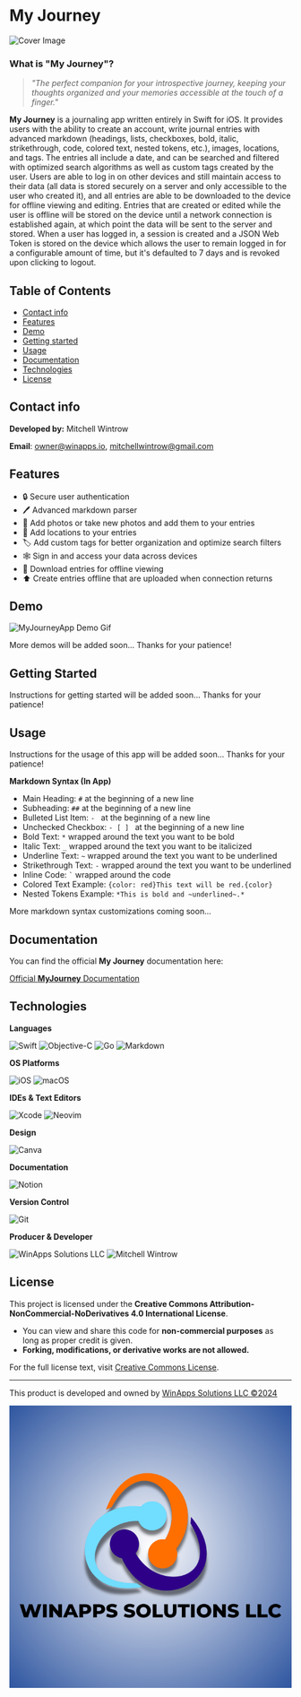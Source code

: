 # My Journey

![Cover Image](https://winapps-solutions-llc.s3.us-west-2.amazonaws.com/products/journey-app/MyJourneyDocumentationCoverImage.png)

### What is "My Journey"?

> _"The perfect companion for your introspective journey, keeping your thoughts organized and your memories accessible at the touch of a finger."_

**My Journey** is a journaling app written entirely in Swift for iOS. It provides users with the ability to create an account, write journal entries with advanced markdown (headings, lists, checkboxes, bold, italic, strikethrough, code, colored text, nested tokens, etc.), images, locations, and tags. The entries all include a date, and can be searched and filtered with optimized search algorithms as well as custom tags created by the user. Users are able to log in on other devices and still maintain access to their data (all data is stored securely on a server and only accessible to the user who created it), and all entries are able to be downloaded to the device for offline viewing and editing. Entries that are created or edited while the user is offline will be stored on the device until a network connection is established again, at which point the data will be sent to the server and stored. When a user has logged in, a session is created and a JSON Web Token is stored on the device which allows the user to remain logged in for a configurable amount of time, but it's defaulted to 7 days and is revoked upon clicking to logout.

## Table of Contents

- [Contact info](#contact-info)
- [Features](#features)
- [Demo](#demo)
- [Getting started](#getting-started)
- [Usage](#usage)
- [Documentation](#documentation)
- [Technologies](#technologies)
- [License](#license)

## Contact info

**Developed by:** Mitchell Wintrow

**Email**: owner@winapps.io, mitchellwintrow@gmail.com

## Features

- 🔒 Secure user authentication
- 🖊️ Advanced markdown parser
- 📸 Add photos or take new photos and add them to your entries
- 📍 Add locations to your entries
- 🏷️ Add custom tags for better organization and optimize search filters
- 🕸️ Sign in and access your data across devices
- 📲 Download entries for offline viewing
- ⬆️ Create entries offline that are uploaded when connection returns

## Demo

![MyJourneyApp Demo Gif](https://winapps-solutions-llc.s3.us-west-2.amazonaws.com/journey-app/Demo_2025_01_26.gif)

More demos will be added soon... Thanks for your patience!

## Getting Started

Instructions for getting started will be added soon... Thanks for your patience!

## Usage

Instructions for the usage of this app will be added soon... Thanks for your patience!

**Markdown Syntax (In App)**

- Main Heading: `#` at the beginning of a new line
- Subheading: `##` at the beginning of a new line
- Bulleted List Item: `- ` at the beginning of a new line
- Unchecked Checkbox: `- [ ] ` at the beginning of a new line
- Bold Text: `*` wrapped around the text you want to be bold
- Italic Text: `_` wrapped around the text you want to be italicized
- Underline Text: `~` wrapped around the text you want to be underlined
- Strikethrough Text: `-` wrapped around the text you want to be underlined
- Inline Code: `` ` `` wrapped around the code
- Colored Text Example: `{color: red}This text will be red.{color}`
- Nested Tokens Example: `*This is bold and ~underlined~.*`

More markdown syntax customizations coming soon...

## Documentation

You can find the official **My Journey** documentation here:

[Official **MyJourney** Documentation](https://vigorous-helicona-f1e.notion.site/My-Journey-Official-Documentation-18426f695b8e805ab8efc17f6634877d)

## Technologies

**Languages**

![Swift](https://img.shields.io/badge/Swift-F54A2A?logo=swift&logoColor=white)
![Objective-C](https://img.shields.io/badge/Objective--C-%233A95E3.svg?&logo=apple&logoColor=white)
![Go](https://img.shields.io/badge/Go-%2300ADD8.svg?&logo=go&logoColor=white)
![Markdown](https://img.shields.io/badge/Markdown-%23000000.svg?logo=markdown&logoColor=white)

**OS Platforms**

![iOS](https://img.shields.io/badge/iOS-000000?&logo=apple&logoColor=white)
![macOS](https://img.shields.io/badge/macOS-000000?logo=apple&logoColor=F0F0F0)

**IDEs & Text Editors**

![Xcode](https://img.shields.io/badge/Xcode-007ACC?logo=Xcode&logoColor=white)
![Neovim](https://img.shields.io/badge/Neovim-57A143?logo=neovim&logoColor=fff)

**Design**

![Canva](https://img.shields.io/badge/Canva-%2300C4CC.svg?&logo=Canva&logoColor=white)

**Documentation**

![Notion](https://img.shields.io/badge/Notion-000?logo=notion&logoColor=fff)

**Version Control**

![Git](https://img.shields.io/badge/Git-F05032?logo=git&logoColor=fff)

**Producer & Developer**

![WinApps Solutions LLC](https://img.shields.io/badge/WinApps-Solutions-%232f56a0?labelColor=%232f56a0&color=%23ff6f00)
![Mitchell Wintrow](https://img.shields.io/badge/Wintrow-Mitchell?style=flat&label=Mitchell&labelColor=%232f56a0&color=%23ff6f00)

## License

This project is licensed under the **Creative Commons Attribution-NonCommercial-NoDerivatives 4.0 International License**.

- You can view and share this code for **non-commercial purposes** as long as proper credit is given.
- **Forking, modifications, or derivative works are not allowed.**

For the full license text, visit [Creative Commons License](https://creativecommons.org/licenses/by-nc-nd/4.0/legalcode).

---

This product is developed and owned by [WinApps Solutions LLC ©2024](https://winapps.io)

![WinApps Logo](./WinAppsLogo.svg)
